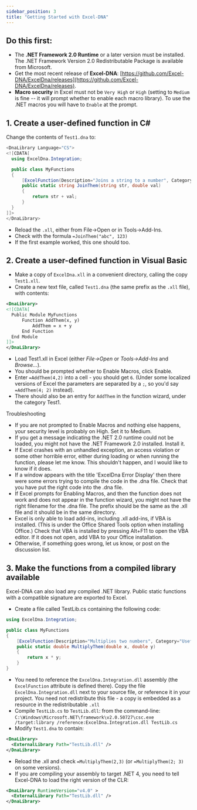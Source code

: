 ```yaml
---
sidebar_position: 3
title: "Getting Started with Excel-DNA"
---
```

## Do this first:
- The **.NET Framework 2.0 Runtime** or a later version must be installed. The .NET Framework Version 2.0 Redistributable Package is available from Microsoft.
- Get the most recent release of **Excel-DNA**: [https://github.com/Excel-DNA/ExcelDna/releases](https://github.com/Excel-DNA/ExcelDna/releases).
- **Macro security** in Excel must not be `Very High` or `High` (setting to `Medium` is fine -- it will prompt whether to enable each macro library). To use the .NET macros you will have to `Enable` at the prompt.

## 1. Create a user-defined function in C#

Change the contents of `Test1.dna` to:

```csharp
<DnaLibrary Language="CS">
<![CDATA[
  using ExcelDna.Integration;

  public class MyFunctions
  {
      [ExcelFunction(Description="Joins a string to a number", Category="My functions")](ExcelFunction(Description=_Joins-a-string-to-a-number_,-Category=_My-functions_))
      public static string JoinThem(string str, double val)
      {
          return str + val;
      }
  }
]]>
</DnaLibrary>
```

- Reload the `.xll`, either from File->Open or in Tools->Add-Ins.
- Check with the formula `=JoinThem("abc", 123)`
- If the first example worked, this one should too.

## 2. Create a user-defined function in Visual Basic

- Make a copy of `ExcelDna.xll` in a convenient directory, calling the copy `Test1.xll`.
- Create a new text file, called `Test1.dna` (the same prefix as the `.xll` file), with contents:

```xml
<DnaLibrary>
<![CDATA[
  Public Module MyFunctions
      Function AddThem(x, y)
          AddThem = x + y
      End Function
  End Module
]]>
</DnaLibrary>
```

- Load Test1.xll in Excel (either _File->Open_ or _Tools->Add-Ins_ and _Browse..._).
- You should be prompted whether to Enable Macros, click Enable.
- Enter `=AddThem(4,2)` into a cell - you should get `6`. (Under some localized versions of Excel the parameters are separated by a `;`, so you'd say `=AddThem(4; 2)` instead).
- There should also be an entry for `AddThem` in the function wizard, under the category Test1.

Troubleshooting
- If you are not prompted to Enable Macros and nothing else happens, your security level is probably on High. Set it to Medium.
- If you get a message indicating the .NET 2.0 runtime could not be loaded, you might not have the .NET Framework 2.0 installed. Install it.
- If Excel crashes with an unhandled exception, an access violation or some other horrible error, either during loading or when running the function, please let me know. This shouldn't happen, and I would like to know if it does.
- If a window appears with the title 'ExcelDna Error Display' then there were some errors trying to compile the code in the .dna file. Check that you have put the right code into the .dna file.
- If Excel prompts for Enabling Macros, and then the function does not work and does not appear in the function wizard, you might not have the right filename for the .dna file. The prefix should be the same as the .xll file and it should be in the same directory.
- Excel is only able to load add-ins, including .xll add-ins, if VBA is installed. (This is under the Office Shared Tools option when installing Office.) Check that VBA is installed by pressing Alt+F11 to open the VBA editor. If it does not open, add VBA to your Office installation.
- Otherwise, if something goes wrong, let us know, or post on the discussion list.

## 3. Make the functions from a compiled library available

Excel-DNA can also load any compiled .NET library. Public static functions with a compatible signature are exported to Excel.
- Create a file called TestLib.cs containing the following code:

```csharp
using ExcelDna.Integration;

public class MyFunctions
{
    [ExcelFunction(Description="Multiplies two numbers", Category="Useful functions")](ExcelFunction(Description=_Multiplies-two-numbers_,-Category=_Useful-functions_))
    public static double MultiplyThem(double x, double y)
    {
        return x * y;
    }
}
```
- You need to reference the `ExcelDna.Integration.dll` assembly (the `ExcelFunction` attribute is defined there). Copy the file `ExcelDna.Integration.dll` next to your source file, or reference it in your project. You need not redistribute this file - a copy is embedded as a resource in the redistributable `.xll`
- Compile `TestLib.cs` to `TestLib.dll`: from the command-line: `C:\Windows\Microsoft.NET\framework\v2.0.50727\csc.exe /target:library /reference:ExcelDna.Integration.dll TestLib.cs`
- Modify `Test1.dna` to contain:

```xml
<DnaLibrary>
  <ExternalLibrary Path="TestLib.dll" />
</DnaLibrary>
```
- Reload the .xll and check `=MultiplyThem(2,3)` (or `=MultiplyThem(2; 3)` on some versions).
- If you are compiling your assembly to target .NET 4, you need to tell Excel-DNA to load the right version of the CLR:

```xml
<DnaLibrary RuntimeVersion="v4.0" >
  <ExternalLibrary Path="TestLib.dll" />
</DnaLibrary>
```
